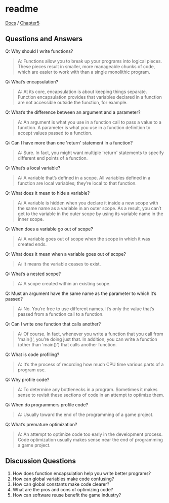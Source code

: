 # readme

[Docs](https://github.com/PiSaucer/book-c-plus-plus/tree/569357054614b69475a73eff46aae33d4998bc5a/docs/README.md) / [Chapter5](https://github.com/PiSaucer/book-c-plus-plus/tree/569357054614b69475a73eff46aae33d4998bc5a/docs/Chapter5/README.md)

## Questions and Answers

Q: Why should I write functions?

> A: Functions allow you to break up your programs into logical pieces. These pieces result in smaller, more manageable chunks of code, which are easier to work with than a single monolithic program.

Q: What’s encapsulation?

> A: At its core, encapsulation is about keeping things separate. Function encapsulation provides that variables declared in a function are not accessible outside the function, for example.

Q: What’s the difference between an argument and a parameter?

> A: An argument is what you use in a function call to pass a value to a function. A parameter is what you use in a function definition to accept values passed to a function.

Q: Can I have more than one 'return' statement in a function?

> A: Sure. In fact, you might want multiple 'return' statements to specify different end points of a function.

Q: What’s a local variable?

> A: A variable that’s defined in a scope. All variables defined in a function are local variables; they’re local to that function.

Q: What does it mean to hide a variable?

> A: A variable is hidden when you declare it inside a new scope with the same name as a variable in an outer scope. As a result, you can’t get to the variable in the outer scope by using its variable name in the inner scope.

Q: When does a variable go out of scope?

> A: A variable goes out of scope when the scope in which it was created ends.

Q: What does it mean when a variable goes out of scope?

> A: It means the variable ceases to exist.

Q: What’s a nested scope?

> A: A scope created within an existing scope.

Q: Must an argument have the same name as the parameter to which it’s passed?

> A: No. You’re free to use different names. It’s only the value that’s passed from a function call to a function.

Q: Can I write one function that calls another?

> A: Of course. In fact, whenever you write a function that you call from 'main\(\)', you’re doing just that. In addition, you can write a function \(other than 'main\(\)'\) that calls another function.

Q: What is code profiling?

> A: It’s the process of recording how much CPU time various parts of a program use.

Q: Why profile code?

> A: To determine any bottlenecks in a program. Sometimes it makes sense to revisit these sections of code in an attempt to optimize them.

Q: When do programmers profile code?

> A: Usually toward the end of the programming of a game project.

Q: What’s premature optimization?

> A: An attempt to optimize code too early in the development process. Code optimization usually makes sense near the end of programming a game project.

## Discussion Questions

1. How does function encapsulation help you write better programs?
2. How can global variables make code confusing?
3. How can global constants make code clearer?
4. What are the pros and cons of optimizing code?
5. How can software reuse benefit the game industry?

